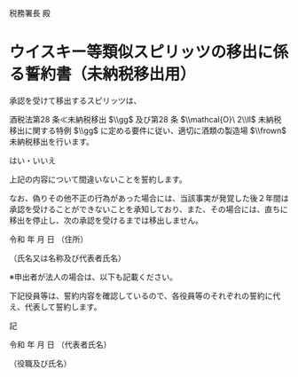 税務署長 殿

# ウイスキー等類似スピリッツの移出に係る誓約書（未納税移出用）

承認を受けて移出するスピリッツは、

酒税法第28 条≪未納税移出 $\\gg$ 及び第28 条 $\\mathcal{O}\ 2\\ll$ 未納税移出に関する特例 $\\gg$ に定める要件に従い、適切に酒類の製造場 $\\frown$ 未納税移出を行います。

はい・いいえ

上記の内容について間違いないことを誓約します。

なお、偽りその他不正の行為があった場合には、当該事実が発覚した後２年間は承認を受けることができないことを承知しており、また、その場合には、直ちに移出を停止し、次の承認を受けるまでは移出しません。

令和 年 月 日 （住所）

（氏名又は名称及び代表者氏名）

※申出者が法人の場合は、以下も記載ください。

下記役員等は、誓約内容を確認しているので、各役員等のそれぞれの誓約に代え、代表して誓約します。

記

令和 年 月 日 （代表者氏名）

（役職及び氏名）